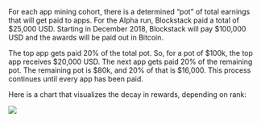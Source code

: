 For each app mining cohort, there is a determined “pot” of total earnings that will
get paid to apps. For the Alpha run, Blockstack paid a total of $25,000 USD. Starting in
December 2018, Blockstack will pay $100,000 USD and the awards will be paid out in Bitcoin.

The top app gets paid 20% of the total pot. So, for a pot of $100k, the top app
receives $20,000 USD. The next app gets paid 20% of the remaining pot. The
remaining pot is $80k, and 20% of that is $16,000. This process continues until
every app has been paid.

Here is a chart that visualizes the decay in rewards, depending on rank:

![](images/decaying.png)
